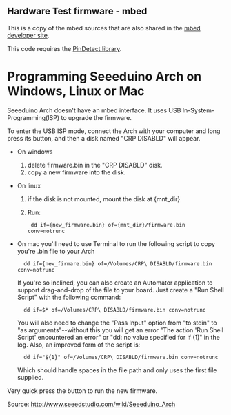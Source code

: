 Hardware Test firmware - mbed
-----------

This is a copy of the mbed sources that are also shared in the [mbed developer site](https://developer.mbed.org/users/def/code/ABBlind_hardware_test/).

This code requires the [PinDetect library](http://developer.mbed.org/users/xeta05/code/PinDetect/#cb6051b90a52).

# Programming Seeeduino Arch on Windows, Linux or Mac

Seeeduino Arch doesn't have an mbed interface. It uses USB In-System-Programming(ISP) to upgrade the firmware.

To enter the USB ISP mode, connect the Arch with your computer and long press its button, and then a disk named "CRP DISABLD" will appear.

* On windows

  1.  delete firmware.bin in the "CRP DISABLD" disk.
  2.  copy a new firmware into the disk.

* On linux

    1. if the disk is not mounted, mount the disk at {mnt_dir}
    2. Run:

            dd if={new_firmware.bin} of={mnt_dir}/firmware.bin conv=notrunc

* On mac you'll need to use Terminal to run the following script to copy you're .bin file to your Arch

        dd if={new_firmare.bin} of=/Volumes/CRP\ DISABLD/firmware.bin conv=notrunc

    If you're so inclined, you can also create an Automator application to support drag-and-drop of the file to your board. Just create a "Run Shell Script" with the following command:

        dd if=$* of=/Volumes/CRP\ DISABLD/firmware.bin conv=notrunc

    You will also need to change the "Pass Input" option from "to stdin" to "as arguments"--without this you will get an error "The action 'Run Shell Script' encountered an error" or "dd: no value specified for if (1)" in the log. 
    Also, an improved form of the script is:

        dd if="${1}" of=/Volumes/CRP\ DISABLD/firmware.bin conv=notrunc

    Which should handle spaces in the file path and only uses the first file supplied.

Very quick press the button to run the new firmware.

Source: http://www.seeedstudio.com/wiki/Seeeduino_Arch
